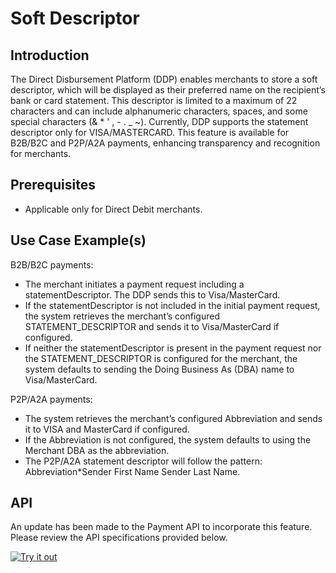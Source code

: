 # Soft Descriptor

## Introduction

The Direct Disbursement Platform (DDP) enables merchants to store a soft descriptor, which will be displayed as their preferred name on the recipient’s bank or card statement. This descriptor is limited to a maximum of 22 characters and can include alphanumeric characters, spaces, and some special characters (& * ' , - . _ ~). Currently, DDP supports the statement descriptor only for VISA/MASTERCARD. This feature is available for B2B/B2C and P2P/A2A payments, enhancing transparency and recognition for merchants.

## Prerequisites

- Applicable only for Direct Debit merchants.

## Use Case Example(s)

B2B/B2C payments:

- The merchant initiates a payment request including a statementDescriptor. The DDP sends this to Visa/MasterCard.
- If the statementDescriptor is not included in the initial payment request, the system retrieves the merchant’s configured STATEMENT_DESCRIPTOR and sends it to Visa/MasterCard if configured.
- If neither the statementDescriptor is present in the payment request nor the STATEMENT_DESCRIPTOR is configured for the merchant, the system defaults to sending the Doing Business As (DBA) name to Visa/MasterCard.

P2P/A2A payments:

- The system retrieves the merchant’s configured Abbreviation and sends it to VISA and MasterCard if configured.
- If the Abbreviation is not configured, the system defaults to using the Merchant DBA as the abbreviation.
- The P2P/A2A statement descriptor will follow the pattern: Abbreviation*Sender First Name Sender Last Name.

## API

An update has been made to the Payment API to incorporate this feature. Please review the API specifications provided below.

[![Try it out](../../../../assets/images/button.png)](../api/?type=post&path=/ddp/v1/payments)
